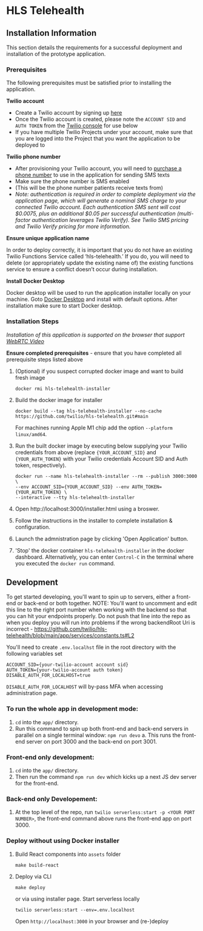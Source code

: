 # HLS Telehealth


## <a name="install"></a>Installation Information

This section details the requirements for a successful deployment and installation of the prototype application.

### Prerequisites

The following prerequisites must be satisfied prior to installing the application.

**Twilio account**

- Create a Twilio account by signing up [here](https://www.twilio.com/try-twilio)
- Once the Twilio account is created,
  please note the `ACCOUNT SID` and `AUTH TOKEN`
  from the [Twilio console](https://console.twilio.com/) for use below
- If you have multiple Twilio Projects under your account, make sure that you are logged into the Project that you want the application to be deployed to

**Twilio phone number**

- After provisioning your Twilio account,
  you will need to [purchase a phone number](https://www.twilio.com/console/phone-numbers/incoming)
  to use in the application for sending SMS texts
- Make sure the phone number is SMS enabled
- (This will be the phone number patients receive texts from)
- <em>Note: authentication is required in order to complete deployment via the application page,
  which will generate a nominal SMS charge to your connected Twilio account.
  Each authentication SMS sent will cost $0.0075,
  plus an additional $0.05 per successful authentication
  (multi-factor authentication leverages Twilio Verify).
  See Twilio SMS pricing and Twilio Verify pricing for more information.</em>

**Ensure unique application name**

In order to deploy correctly, it is important
that you do not have an existing Twilio Functions Service called ‘hls-telehealth.’
If you do, you will need to delete (or appropriately update the existing name of)
the existing functions service to ensure a conflict doesn’t occur during installation.

**Install Docker Desktop**

Docker desktop will be used to run the application installer locally on your machine.
Goto [Docker Desktop](https://www.docker.com/products/docker-desktop)
and install with default options.
After installation make sure to start Docker desktop.


### Installation Steps


*Installation of this application is supported on the browser that support
[WebRTC Video](https://www.twilio.com/docs/video/javascript#supported-browsers)*


**Ensure completed prerequisites** - ensure that you have completed all prerequisite steps listed above

1. (Optional) if you suspect corrupted docker image and want to build fresh image
   ```shell
   docker rmi hls-telehealth-installer
   ```
2. Build the docker image for installer
   ```shell
   docker build --tag hls-telehealth-installer --no-cache https://github.com/twilio/hls-telehealth.git#main
   ```
   For machines running Apple M1 chip add the option `--platform linux/amd64`.

3. Run the built docker image by executing below supplying your Twilio credentials from above
   (replace `{YOUR_ACCOUNT_SID}` and `{YOUR_AUTH_TOKEN}` with your Twilio credentials Account SID and Auth token, respectively).
    ```shell
    docker run --name hls-telehealth-installer --rm --publish 3000:3000 \
    --env ACCOUNT_SID={YOUR_ACCOUNT_SID} --env AUTH_TOKEN={YOUR_AUTH_TOKEN} \
    --interactive --tty hls-telehealth-installer
    ```

4. Open http://localhost:3000/installer.html using a broswer.

5. Follow the instructions in the installer to complete installation & configuration.

6. Launch the admnistration page by clicking 'Open Application' button.

7. 'Stop' the docker container `hls-telehealth-installer` in the docker dashboard.
   Alternatively, you can enter `Control-C` in the terminal where you executed the `docker run` command.

## Development

To get started developing, you'll want to spin up to servers, either a front-end or back-end or both together.
NOTE: You'll want to uncomment and edit this line to the right port number when working with the backend so that you can hit your endpoints properly.  Do not push that line into the repo as when you deploy you will run into problems if the wrong backendRoot Uri is incorrect - https://github.com/twilio/hls-telehealth/blob/main/app/services/constants.ts#L2 

You'll need to create `.env.localhst` file in the root directory with the following variables set

```shell
ACCOUNT_SID={your-twilio-account account sid}
AUTH_TOKEN={your-twilio-account auth token}
DISABLE_AUTH_FOR_LOCALHOST=true
```

`DISABLE_AUTH_FOR_LOCALHOST` will by-pass MFA when accessing administration page.

### To run the whole app in development mode:
1. ```cd``` into the ```app/``` directory.
2. Run this command to spin up both front-end and back-end servers in parallel on a single terminal window: ```npm run devo```
  a. This runs the front-end server on port 3000 and the back-end on port 3001.

### Front-end only development:
1. ```cd``` into the ```app/``` directory.
2. Then run the command ```npm run dev``` which kicks up a next JS dev server for the front-end.

### Back-end only Developement:
1. At the top level of the repo, run ```twilio serverless:start -p <YOUR PORT NUMBER>```, the front-end command above runs the front-end app on port 3000. 

### Deploy without using Docker installer

1. Build React components into `assets` folder
   ```shell
   make build-react
   ```
2. Deploy via CLI
   ```shell
   make deploy
   ```
   or via using installer page.
   Start serverless locally
   ```shell
   twilio serverless:start --env=.env.localhost
   ```
   Open `http://localhost:3000` in your browser and (re-)deploy
